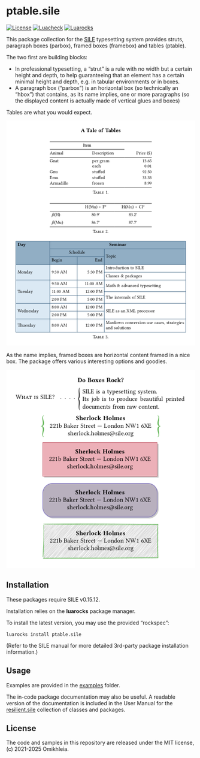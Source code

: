 # ptable.sile

[![License](https://img.shields.io/github/license/Omikhleia/ptable.sile?label=License)](LICENSE)
[![Luacheck](https://img.shields.io/github/actions/workflow/status/Omikhleia/ptable.sile/luacheck.yml?branch=main&label=Luacheck&logo=Lua)](https://github.com/Omikhleia/ptable.sile/actions?workflow=Luacheck)
[![Luarocks](https://img.shields.io/luarocks/v/Omikhleia/ptable.sile?label=Luarocks&logo=Lua)](https://luarocks.org/modules/Omikhleia/ptable.sile)

This package collection for the [SILE](https://github.com/sile-typesetter/sile) typesetting system provides struts, paragraph boxes (parbox), framed boxes (framebox) and tables (ptable).

The two first are building blocks:

- In professional typesetting, a “strut” is a rule with no width but a certain 
  height and depth, to help guaranteeing that an element has a certain minimal
  height and depth, e.g. in tabular environments or in boxes.
- A paragraph box (“parbox”) is an horizontal box (so technically an “hbox”)
  that contains, as its name implies, one or more paragraphs (so the displayed
  content is actually made of vertical glues and boxes)

Tables are what you would expect.

![tables](tables.png "Table examples")

As the name implies, framed boxes are horizontal content framed in a nice box. The package offers various interesting options and goodies.

![framed boxes](framebox.png "Framed box examples")

## Installation

These packages require SILE v0.15.12.

Installation relies on the **luarocks** package manager.

To install the latest version, you may use the provided “rockspec”:

```
luarocks install ptable.sile
```

(Refer to the SILE manual for more detailed 3rd-party package installation information.)

## Usage

Examples are provided in the [examples](./examples) folder.

The in-code package documentation may also be useful.
A readable version of the documentation is included in the User Manual for the [resilient.sile](https://github.com/Omikhleia/resilient.sile) collection of classes and packages.

## License

The code and samples in this repository are released under the MIT license, (c) 2021-2025 Omikhleia.
